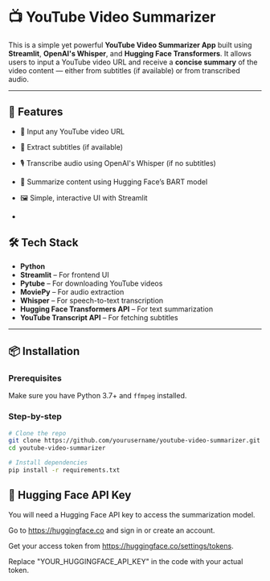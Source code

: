 # 📺 YouTube Video Summarizer

This is a simple yet powerful **YouTube Video Summarizer App** built using **Streamlit**, **OpenAI's Whisper**, and **Hugging Face Transformers**. It allows users to input a YouTube video URL and receive a **concise summary** of the video content — either from subtitles (if available) or from transcribed audio.

---

## 🚀 Features

- 🔗 Input any YouTube video URL
- 📝 Extract subtitles (if available)
- 🎙️ Transcribe audio using OpenAI's Whisper (if no subtitles)
- 🧠 Summarize content using Hugging Face’s BART model
- 🖼️ Simple, interactive UI with Streamlit

-

## 🛠️ Tech Stack

- **Python**
- **Streamlit** – For frontend UI
- **Pytube** – For downloading YouTube videos
- **MoviePy** – For audio extraction
- **Whisper** – For speech-to-text transcription
- **Hugging Face Transformers API** – For text summarization
- **YouTube Transcript API** – For fetching subtitles

---

## 📦 Installation

### Prerequisites

Make sure you have Python 3.7+ and `ffmpeg` installed.

### Step-by-step

```bash
# Clone the repo
git clone https://github.com/yourusername/youtube-video-summarizer.git
cd youtube-video-summarizer

# Install dependencies
pip install -r requirements.txt
```
## 🔑 Hugging Face API Key
You will need a Hugging Face API key to access the summarization model.

Go to https://huggingface.co and sign in or create an account.

Get your access token from https://huggingface.co/settings/tokens.

Replace "YOUR_HUGGINGFACE_API_KEY" in the code with your actual token.
